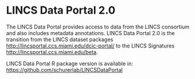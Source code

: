 # LINCS Data Portal 2.0

The LINCS Data Portal provides access to data from the LINCS consortium and also includes metadata annotations. LINCS Data Portal 2.0 is the transition from the LINCS dataset packages http://lincsportal.ccs.miami.edu/dcic-portal/ to the LINCS Signatures http://lincsportal.ccs.miami.edu/beta.

LINCS Data Portal R package version is available in:  https://github.com/schurerlab/LINCSDataPortal

